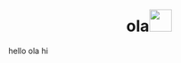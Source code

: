 <h1 align="center">ola<img height="40" src="https://emoji.gg/assets/emoji/7333-parrotdance.gif"></h1>
hello ola hi
